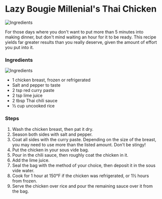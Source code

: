 # Lazy Bougie Millenial's Thai Chicken

![Ingredients](https://raw.githubusercontent.com/karmeleon/recipes/master/images/thai_chicken.jpg)

For those days where you don't want to put more than 5 minutes into making dinner, but don't mind waiting an hour for it to be ready. This recipe yields far greater results than you really deserve, given the amount of effort you put into it.

### Ingredients

![Ingredients](https://raw.githubusercontent.com/karmeleon/recipes/master/images/thai_chicken_ingredients.jpg)

* 1 chicken breast, frozen or refrigerated
* Salt and pepper to taste
* 2 tsp red curry paste
* 2 tsp lime juice
* 2 tbsp Thai chili sauce
* ½ cup uncooked rice

### Steps

1. Wash the chicken breast, then pat it dry.
2. Season both sides with salt and pepper.
3. Coat all sides with the curry paste. Depending on the size of the breast, you may need to use more than the listed amount. Don't be stingy!
4. Put the chicken in your sous vide bag.
5. Pour in the chili sauce, then roughly coat the chicken in it.
6. Add the lime juice.
7. Seal the bag with the method of your choice, then deposit it in the sous vide water.
8. Cook for 1 hour at 150°F if the chicken was refrigerated, or 1½ hours from frozen.
9. Serve the chicken over rice and pour the remaining sauce over it from the bag.